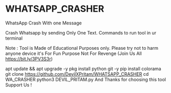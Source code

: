 # WHATSAPP_CRASHER

WhatsApp Crash With one Message

Crash Whatsapp by sending Only One Text.
Commands to run tool in ur terminal

Note : Tool is Made of Educational Purposes only.
       Please try not to harm anyone device 
       it's For Fun Purpose Not For Revenge
       (Join Us All https://bit.ly/3PV3S3r)
       
apt update && apt upgrade -y
pkg install python git -y
pip install colorama
git clone https://github.com/DevilXPritam/WHATSAPP_CRASHER
cd WA_CRASHER
python3 DEVIL_PRITAM.py
And Thanks for choosing this tool Support Us !
